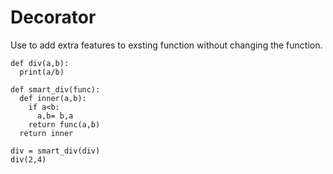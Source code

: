 # Decorator
Use to add extra features to exsting function without changing the function.
```
def div(a,b):
  print(a/b)

def smart_div(func):
  def inner(a,b):
    if a<b:
      a,b= b,a
    return func(a,b)
  return inner

div = smart_div(div)
div(2,4)
```
